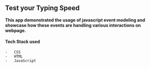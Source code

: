## Test your Typing Speed

**This app demonstrated the usage of javascript event modeling and showcase how these events are handling various interactions on webpage.**

#### Tech Stack used

    -   CSS
    -   HTML
    -   JavaScript


